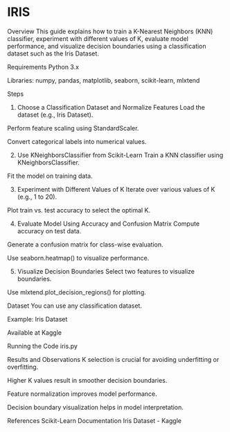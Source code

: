 # IRIS
Overview
This guide explains how to train a K-Nearest Neighbors (KNN) classifier, experiment with different values of K, evaluate model performance, and visualize decision boundaries using a classification dataset such as the Iris Dataset.

Requirements
Python 3.x

Libraries: numpy, pandas, matplotlib, seaborn, scikit-learn, mlxtend

Steps
1. Choose a Classification Dataset and Normalize Features
Load the dataset (e.g., Iris Dataset).

Perform feature scaling using StandardScaler.

Convert categorical labels into numerical values.

2. Use KNeighborsClassifier from Scikit-Learn
Train a KNN classifier using KNeighborsClassifier.

Fit the model on training data.

3. Experiment with Different Values of K
Iterate over various values of K (e.g., 1 to 20).

Plot train vs. test accuracy to select the optimal K.

4. Evaluate Model Using Accuracy and Confusion Matrix
Compute accuracy on test data.

Generate a confusion matrix for class-wise evaluation.

Use seaborn.heatmap() to visualize performance.

5. Visualize Decision Boundaries
Select two features to visualize boundaries.

Use mlxtend.plot_decision_regions() for plotting.

Dataset
You can use any classification dataset.

Example: Iris Dataset

Available at Kaggle

Running the Code
iris.py

Results and Observations
K selection is crucial for avoiding underfitting or overfitting.

Higher K values result in smoother decision boundaries.

Feature normalization improves model performance.

Decision boundary visualization helps in model interpretation.

References
Scikit-Learn Documentation
Iris Dataset - Kaggle
